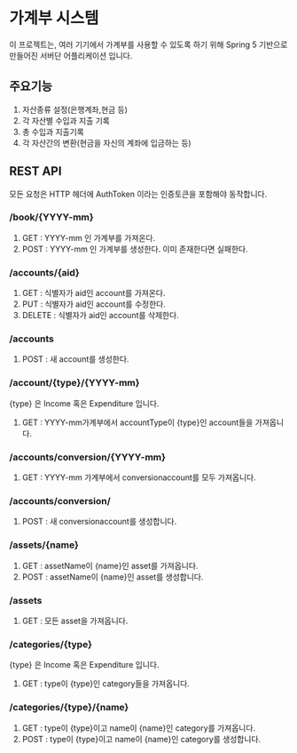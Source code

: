 가계부 시스템
=============
이 프로젝트는, 여러 기기에서 가계부를 사용할 수 있도록 하기 위해 Spring 5 기반으로 만들어진 서버단 어플리케이션 입니다.

## 주요기능

1. 자산종류 설정(은행계좌,현금 등)
2. 각 자산별 수입과 지출 기록
3. 총 수입과 지출기록
4. 각 자산간의 변환(현금을 자신의 계좌에 입금하는 등)

## REST API
모든 요청은 HTTP 헤더에 AuthToken 이라는 인증토큰을 포함해야 동작합니다.

### /book/{YYYY-mm}
1. GET : YYYY-mm 인 가계부를 가져온다.
2. POST : YYYY-mm 인 가계부를 생성한다. 이미 존재한다면 실패한다.

### /accounts/{aid}
1. GET : 식별자가 aid인 account를 가져온다.
2. PUT : 식별자가 aid인 account를 수정한다.
3. DELETE : 식별자가 aid인 account를 삭제한다.

### /accounts
1. POST : 새 account를 생성한다. 

### /account/{type}/{YYYY-mm}
{type} 은 Income 혹은 Expenditure 입니다.
1. GET : YYYY-mm가계부에서 accountType이 {type}인 account들을 가져옵니다.

### /accounts/conversion/{YYYY-mm}
1. GET : YYYY-mm 가계부에서 conversionaccount를 모두 가져옵니다.

### /accounts/conversion/
1. POST : 새 conversionaccount를 생성합니다.

### /assets/{name}
1. GET : assetName이 {name}인 asset를 가져옵니다.
2. POST : assetName이 {name}인 asset를 생성합니다.

### /assets
1. GET : 모든 asset을 가져옵니다.

### /categories/{type}
{type} 은 Income 혹은 Expenditure 입니다.
1. GET : type이 {type}인 category들을 가져옵니다.

### /categories/{type}/{name}
1. GET : type이 {type}이고 name이 {name}인 category를 가져옵니다.
2. POST : type이 {type}이고 name이 {name}인 category를 생성합니다.

